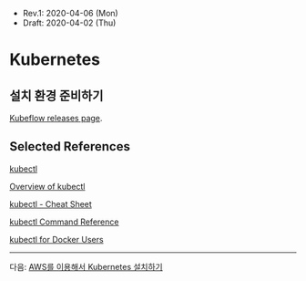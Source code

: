 * Rev.1: 2020-04-06 (Mon)
* Draft: 2020-04-02 (Thu)

# Kubernetes

## 설치 환경 준비하기

[Kubeflow releases page](https://github.com/kubeflow/kfctl/releases/tag/v1.0.1).



## Selected References

[kubectl](https://kubernetes.io/docs/reference/kubectl/kubectl/)

[Overview of kubectl](https://kubernetes.io/docs/reference/kubectl/overview/)

[kubectl - Cheat Sheet](https://kubernetes.io/docs/reference/kubectl/cheatsheet/)

[kubectl Command Reference](https://kubernetes.io/docs/reference/generated/kubectl/kubectl-commands)

[kubectl for Docker Users](https://kubernetes.io/docs/reference/kubectl/docker-cli-to-kubectl/)

------

다음: [AWS를 이용해서 Kubernetes 설치하기](INSTALL-Amazon_EKS.md)

